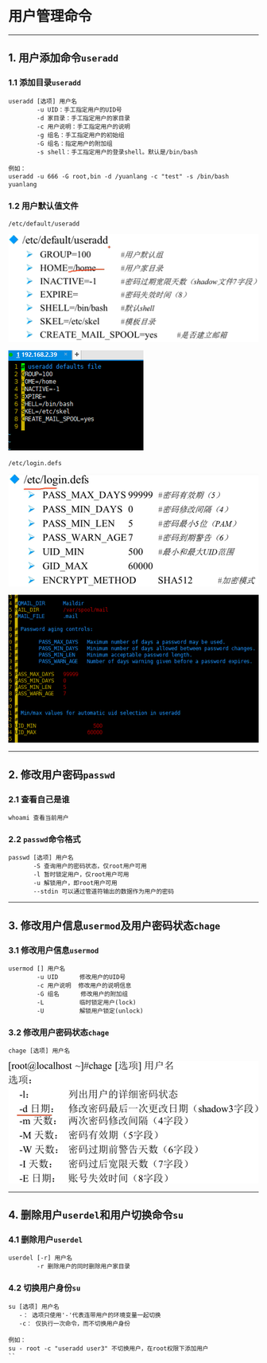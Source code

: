 # 用户管理命令

---

## 1. 用户添加命令`useradd`

### 1.1 添加目录`useradd`

```Linux
useradd [选项] 用户名
        -u UID：手工指定用户的UID号
        -d 家目录：手工指定用户的家目录
        -c 用户说明：手工指定用户的说明
        -g 组名：手工指定用户的初始组
        -G 组名：指定用户的附加组
        -s shell：手工指定用户的登录shell。默认是/bin/bash

例如：
useradd -u 666 -G root,bin -d /yuanlang -c "test" -s /bin/bash  yuanlang
```

### 1.2 用户默认值文件

```Linux
/etc/default/useradd
```

![用户默认值文件](images/2023-08-05-17-22-20.png)

![用户默认值文件](images/2023-08-05-17-23-12.png)

```Linux
/etc/login.defs
```

![用户默认值文件](images/2023-08-05-17-24-55.png)

![用户默认值文件](images/2023-08-05-17-25-40.png)

---

## 2. 修改用户密码`passwd`

### 2.1 查看自己是谁

```Linux
whoami 查看当前用户
```

### 2.2 `passwd`命令格式

```Linux
passwd [选项] 用户名
       -S 查询用户的密码状态，仅root用户可用
       -l 暂时锁定用户，仅root用户可用
       -u 解锁用户，即root用户可用
       --stdin 可以通过管道符输出的数据作为用户的密码
```

---

## 3. 修改用户信息`usermod`及用户密码状态`chage`

### 3.1 修改用户信息`usermod`

```Linux
usermod [] 用户名
        -u UID      修改用户的UID号
        -c 用户说明  修改用户的说明信息
        -G 组名      修改用户的附加组
        -L          临时锁定用户(lock)
        -U          解锁用户锁定(unlock)
```

### 3.2 修改用户密码状态`chage`

```Linux
chage [选项] 用户名
```

![`chage`](images/2023-08-09-09-48-23.png)

---

## 4. 删除用户`userdel`和用户切换命令`su`

### 4.1 删除用户`userdel`

```Linux
userdel [-r] 用户名
        -r 删除用户的同时删除用户家目录
```

### 4.2 切换用户身份`su`

```Linux
su [选项] 用户名
   -： 选项只使用'-'代表连带用户的环境变量一起切换
   -c： 仅执行一次命令，而不切换用户身份

例如：
su - root -c "useradd user3" 不切换用户，在root权限下添加用户
``

